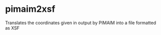 pimaim2xsf
==========

Translates the coordinates given in output by PIMAIM into a file formatted as XSF
